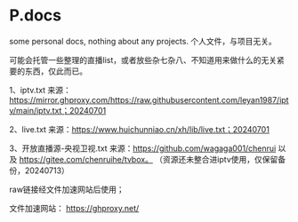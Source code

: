 # P.docs
some personal docs, nothing about any projects. 
个人文件，与项目无关。

可能会托管一些整理的直播list，或者放些杂七杂八、不知道用来做什么的无关紧要的东西，仅此而已。

1、iptv.txt 来源：https://mirror.ghproxy.com/https://raw.githubusercontent.com/leyan1987/iptv/main/iptv.txt；20240701

2、live.txt 来源：https://www.huichunniao.cn/xh/lib/live.txt；20240701

3、开放直播源-央视卫视.txt 来源：https://github.com/wagaga001/chenrui 以及 https://gitee.com/chenruihe/tvbox。
（资源还未整合进iptv使用，仅保留备份，20240713）

raw链接经文件加速网站后使用；

文件加速网站：
https://ghproxy.net/
